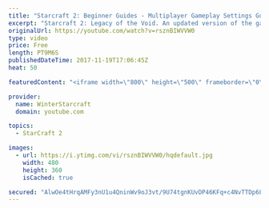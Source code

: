 ```yaml
---
title: "Starcraft 2: Beginner Guides - Multiplayer Gameplay Settings Guide and Recommendations (Updated)"
excerpt: "Starcraft 2: Legacy of the Void. An updated version of the gameplay/controls and region settings guide for Legacy of the Void, going over the changes and reiterating my recommended settings, as well as the settings I use as a Grandmaster player.  Thanks for watching and hope you enjoy!  I am a Grandmasters"
originalUrl: https://youtube.com/watch?v=rsznBIWVVW0
type: video
price: Free
length: PT9M6S
publishedDateTime: 2017-11-19T17:06:45Z
heat: 50

featuredContent: "<iframe width=\"800\" height=\"500\" frameborder=\"0\" src=\"https://www.youtube.com/embed/rsznBIWVVW0\" allow=\"accelerometer; autoplay; encrypted-media; gyroscope; picture-in-picture\" allowfullscreen></iframe>"

provider:
  name: WinterStarcraft
  domain: youtube.com

topics:
  - StarCraft 2

images:
  - url: https://i.ytimg.com/vi/rsznBIWVVW0/hqdefault.jpg
    width: 480
    height: 360
    isCached: true

secured: "AlwOe4tHrqAMFy3nU1u4QninWv9oJ3vt/9U74tgnKUvDP46KFq+c4NvTTDp6LtcN0HlGfDtWU7u8HJpQc59/EDcKiOoF5iveZY9HBiNKMKGpSGinTJBMYabtW3OuQtzSQUjiPKdZcBq63jznRt0dn7GHloiqq6ek6+1Za+rbJa/MfBcHBFNV5fc2T29XnPOJs0+Qu4+o5klFDd2UImPbfyKOAX3LFTaa/VHeeoXBBDkCmQJ3E+MU5pp55Y96HVFurMSlAVO/9GgBH/h+w7JuFwJxCmwqQ5QHB3/znbQDLr0/VuvTgJO9DNHSd4fYqxU5SI5K162sdDDyNRbtuSLcgxrBb1KRlq701WGGjnCOzAQSRB4VR2lFEGZI4OIM5jVA0E53xbGk66sjTvE7ZyuDBSEOFKTBrL8lzDsIejFLM+k=;r3u/Wuwariy0bX6oNZ5ZYw=="
---
```


